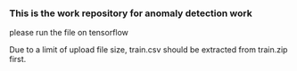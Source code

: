 ### This is the work repository for anomaly detection work

please run the file on tensorflow

Due to a limit of upload file size, train.csv should be extracted from train.zip first.
